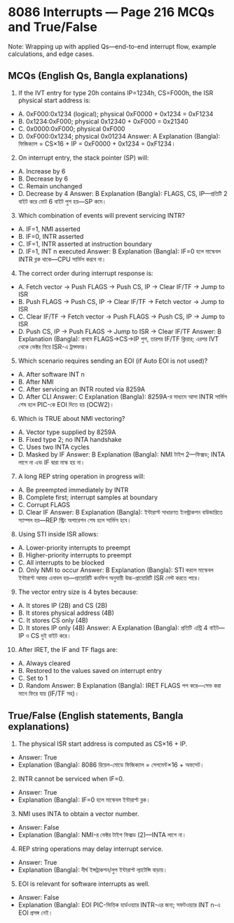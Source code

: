 # 8086 Interrupts — Page 216 MCQs and True/False

Note: Wrapping up with applied Qs—end-to-end interrupt flow, example calculations, and edge cases.

## MCQs (English Qs, Bangla explanations)

1) If the IVT entry for type 20h contains IP=1234h, CS=F000h, the ISR physical start address is:
- A. 0xF000:0x1234 (logical); physical 0xF0000 + 0x1234 = 0xF1234
- B. 0x1234:0xF000; physical 0x12340 + 0xF000 = 0x21340
- C. 0x0000:0xF000; physical 0xF000
- D. 0xF000:0x1234; physical 0x01234
Answer: A
Explanation (Bangla): ফিজিক্যাল = CS×16 + IP = 0xF0000 + 0x1234 = 0xF1234।

2) On interrupt entry, the stack pointer (SP) will:
- A. Increase by 6
- B. Decrease by 6
- C. Remain unchanged
- D. Decrease by 4
Answer: B
Explanation (Bangla): FLAGS, CS, IP—প্রতিটি 2 বাইট করে মোট 6 বাইট পুশ হয়—SP কমে।

3) Which combination of events will prevent servicing INTR?
- A. IF=1, NMI asserted
- B. IF=0, INTR asserted
- C. IF=1, INTR asserted at instruction boundary
- D. IF=1, INT n executed
Answer: B
Explanation (Bangla): IF=0 হলে মাস্কেবল INTR ব্লক থাকে—CPU সার্ভিস করবে না।

4) The correct order during interrupt response is:
- A. Fetch vector → Push FLAGS → Push CS, IP → Clear IF/TF → Jump to ISR
- B. Push FLAGS → Push CS, IP → Clear IF/TF → Fetch vector → Jump to ISR
- C. Clear IF/TF → Fetch vector → Push FLAGS → Push CS, IP → Jump to ISR
- D. Push CS, IP → Push FLAGS → Jump to ISR → Clear IF/TF
Answer: B
Explanation (Bangla): প্রথমে FLAGS→CS→IP পুশ, তারপর IF/TF ক্লিয়ার; এরপর IVT থেকে ভেক্টর নিয়ে ISR-এ ট্রান্সফার।

5) Which scenario requires sending an EOI (if Auto EOI is not used)?
- A. After software INT n
- B. After NMI
- C. After servicing an INTR routed via 8259A
- D. After CLI
Answer: C
Explanation (Bangla): 8259A-র মাধ্যমে আসা INTR সার্ভিস শেষ হলে PIC-কে EOI দিতে হয় (OCW2)।

6) Which is TRUE about NMI vectoring?
- A. Vector type supplied by 8259A
- B. Fixed type 2; no INTA handshake
- C. Uses two INTA cycles
- D. Masked by IF
Answer: B
Explanation (Bangla): NMI টাইপ 2—ফিক্সড; INTA লাগে না এবং IF দ্বারা মাস্ক হয় না।

7) A long REP string operation in progress will:
- A. Be preempted immediately by INTR
- B. Complete first; interrupt samples at boundary
- C. Corrupt FLAGS
- D. Clear IF
Answer: B
Explanation (Bangla): ইন্টারাপ্ট সাধারণত ইনস্ট্রাকশন বাউন্ডারিতে স্যাম্পল হয়—REP স্ট্রিং অপারেশন শেষ হলে সার্ভিস হবে।

8) Using STI inside ISR allows:
- A. Lower-priority interrupts to preempt
- B. Higher-priority interrupts to preempt
- C. All interrupts to be blocked
- D. Only NMI to occur
Answer: B
Explanation (Bangla): STI করলে মাস্কেবল ইন্টারাপ্ট আবার এনাবল হয়—প্রায়োরিটি কনফিগ অনুযায়ী উচ্চ-প্রায়োরিটি ISR নেস্ট করতে পারে।

9) The vector entry size is 4 bytes because:
- A. It stores IP (2B) and CS (2B)
- B. It stores physical address (4B)
- C. It stores CS only (4B)
- D. It stores IP only (4B)
Answer: A
Explanation (Bangla): প্রতিটি এন্ট্রি 4 বাইট—IP ও CS দুই বাইট করে।

10) After IRET, the IF and TF flags are:
- A. Always cleared
- B. Restored to the values saved on interrupt entry
- C. Set to 1
- D. Random
Answer: B
Explanation (Bangla): IRET FLAGS পপ করে—সেভ করা মানে ফিরে যায় (IF/TF সহ)।

## True/False (English statements, Bangla explanations)

1) The physical ISR start address is computed as CS×16 + IP.
- Answer: True
- Explanation (Bangla): 8086 রিয়েল-মোডে ফিজিক্যাল = সেগমেন্ট×16 + অফসেট।

2) INTR cannot be serviced when IF=0.
- Answer: True
- Explanation (Bangla): IF=0 হলে মাস্কেবল ইন্টারাপ্ট ব্লক।

3) NMI uses INTA to obtain a vector number.
- Answer: False
- Explanation (Bangla): NMI-র ভেক্টর টাইপ ফিক্সড (2)—INTA লাগে না।

4) REP string operations may delay interrupt service.
- Answer: True
- Explanation (Bangla): দীর্ঘ ইন্সট্রাকশন/লুপ ইন্টারাপ্ট ল্যাটেন্সি বাড়ায়।

5) EOI is relevant for software interrupts as well.
- Answer: False
- Explanation (Bangla): EOI PIC-ভিত্তিক হার্ডওয়্যার INTR-এর জন্য; সফটওয়্যার INT n-এ EOI প্রসঙ্গ নেই।
